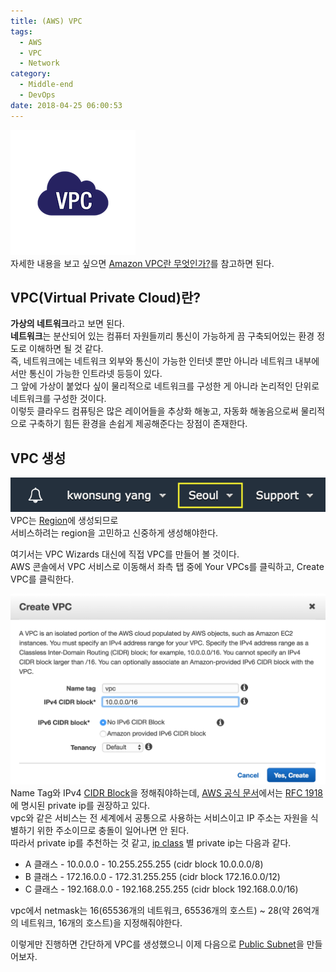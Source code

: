 ```yaml
---
title: (AWS) VPC
tags:
  - AWS
  - VPC
  - Network
category:
  - Middle-end
  - DevOps
date: 2018-04-25 06:00:53
---
```


![](aws-vpc/thumb.png)  
자세한 내용을 보고 싶으면 [Amazon VPC란 무엇인가?](https://docs.aws.amazon.com/ko_kr/AmazonVPC/latest/UserGuide/VPC_Introduction.html)를 참고하면 된다.

## VPC(Virtual Private Cloud)란?
**가상의 네트워크**라고 보면 된다.  
**네트워크**는 분산되어 있는 컴퓨터 자원들끼리 통신이 가능하게 끔 구축되어있는 환경 정도로 이해하면 될 것 같다.  
즉, 네트워크에는 네트워크 외부와 통신이 가능한 인터넷 뿐만 아니라 네트워크 내부에서만 통신이 가능한 인트라넷 등등이 있다.  
그 앞에 가상이 붙었다 싶이 물리적으로 네트워크를 구성한 게 아니라 논리적인 단위로 네트워크를 구성한 것이다.  
이렇듯 클라우드 컴퓨팅은 많은 레이어들을 추상화 해놓고, 자동화 해놓음으로써 물리적으로 구축하기 힘든 환경을 손쉽게 제공해준다는 장점이 존재한다.

## VPC 생성
![region](aws-vpc/region.png)
VPC는 [Region](https://docs.aws.amazon.com/ko_kr/AWSEC2/latest/UserGuide/using-regions-availability-zones.html)에 생성되므로  
서비스하려는 region을 고민하고 신중하게 생성해야한다.
 
여기서는 VPC Wizards 대신에 직접 VPC를 만들어 볼 것이다.  
AWS 콘솔에서 VPC 서비스로 이동해서 좌측 탭 중에 Your VPCs를 클릭하고, Create VPC를 클릭한다.  

![vpc 생성 화면](aws-vpc/create-vpc.png)  
Name Tag와 IPv4 <a href="https://ko.wikipedia.org/wiki/%EC%82%AC%EC%9D%B4%EB%8D%94_(%EB%84%A4%ED%8A%B8%EC%9B%8C%ED%82%B9)" target="_blank">CIDR Block</a>을 정해줘야하는데,
[AWS 공식 문서](https://docs.aws.amazon.com/AmazonVPC/latest/UserGuide/VPC_Subnets.html#VPC_Sizing)에서는
[RFC 1918](http://www.faqs.org/rfcs/rfc1918.html)에 명시된 private ip를 권장하고 있다.  
vpc와 같은 서비스는 전 세계에서 공통으로 사용하는 서비스이고 IP 주소는 자원을 식별하기 위한 주소이므로 충돌이 일어나면 안 된다.  
따라서 private ip를 추천하는 것 같고, [ip class](https://ko.wikipedia.org/wiki/%EB%84%A4%ED%8A%B8%EC%9B%8C%ED%81%AC_%ED%81%B4%EB%9E%98%EC%8A%A4) 별 private ip는 다음과 같다.  
* A 클래스 - 10.0.0.0 - 10.255.255.255 (cidr block 10.0.0.0/8)  
* B 클래스 - 172.16.0.0 - 172.31.255.255 (cidr block 172.16.0.0/12)  
* C 클래스 - 192.168.0.0 - 192.168.255.255 (cidr block 192.168.0.0/16)

vpc에서 netmask는 16(65536개의 네트워크, 65536개의 호스트) ~ 28(약 26억개의 네트워크, 16개의 호스트)을 지정해줘야한다.  

이렇게만 진행하면 간단하게 VPC를 생성했으니 이제 다음으로 [Public Subnet](/2018/04/25/aws-public-subnet)을 만들어보자.
